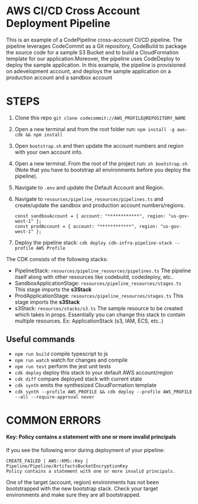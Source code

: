 # AWS CI/CD Cross Account Deployment Pipeline

This is an example of a CodePipeline cross-account CI/CD pipeline. The pipeline leverages CodeCommit as a Git repository, CodeBuild to package the source code for a
sample S3 Bucket and to build a CloudFormation template for our application.Moreover, the pipeline uses CodeDeploy to deploy the sample application.
In this example, the pipeline is provisioned on adevelopment account, and deploys the sample application on a production account and a sandbox account

# STEPS

1. Clone this repo `git clone codecommit://AWS_PROFILE@REPOSITORY_NAME`
2. Open a new terminal and from the root folder run: `npm install -g aws-cdk && npm install`
3. Open `bootstrap.sh` and then update the account numbers and region with your own account info.
4. Open a new terminal. From the root of the project run: `sh bootstrap.sh` (Note that you have to bootstrap all environments before you deploy the pipeline).
5. Navigate to `.env` and update the Default Account and Region.
6. Navigate to `resources/pipeline_resources/pipelines.ts` and create/update the sandbox and production account numbers/regions.

   ```
   const sandboxAccount = { account: "************", region: "us-gov-west-1" };
   const prodAccount = { account: "************", region: "us-gov-west-1" };
   ```

7. Deploy the pipeline stack: `cdk deploy cdk-infra-pipeline-stack --profile AWS Profile`

The CDK consists of the following stacks:

- PipelineStack: `resources/pipeline_resources/pipelines.ts` The pipeline itself along with other resources like codebuild, codedeploy, etc..
- SandboxApplicationStage: `resources/pipeline_resources/stages.ts` This stage imports the **s3Stack**
- ProdApplicationStage: `resources/pipeline_resources/stages.ts` This stage imports the **s3Stack**
- s3Stack: `resources/stacks/s3.ts` The sample resource to be created which takes in props. Essentially you can change this stack to contain multiple resources. Ex: ApplicationStack (s3, IAM, ECS, etc..)

## Useful commands

- `npm run build` compile typescript to js
- `npm run watch` watch for changes and compile
- `npm run test` perform the jest unit tests
- `cdk deploy` deploy this stack to your default AWS account/region
- `cdk diff` compare deployed stack with current state
- `cdk synth` emits the synthesized CloudFormation template
- `cdk synth --profile AWS_PROFILE && cdk deploy --profile AWS_PROFILE --all --require-approval never`

# COMMON ERRORS

#### Key: Policy contains a statement with one or more invalid principals

If you see the following error during deployment of your pipeline:

```
CREATE_FAILED | AWS::KMS::Key | Pipeline/Pipeline/ArtifactsBucketEncryptionKey
Policy contains a statement with one or more invalid principals.
```

One of the target (account, region) environments has not been bootstrapped with the new bootstrap stack. Check your target environments and make sure they are all bootstrapped.
